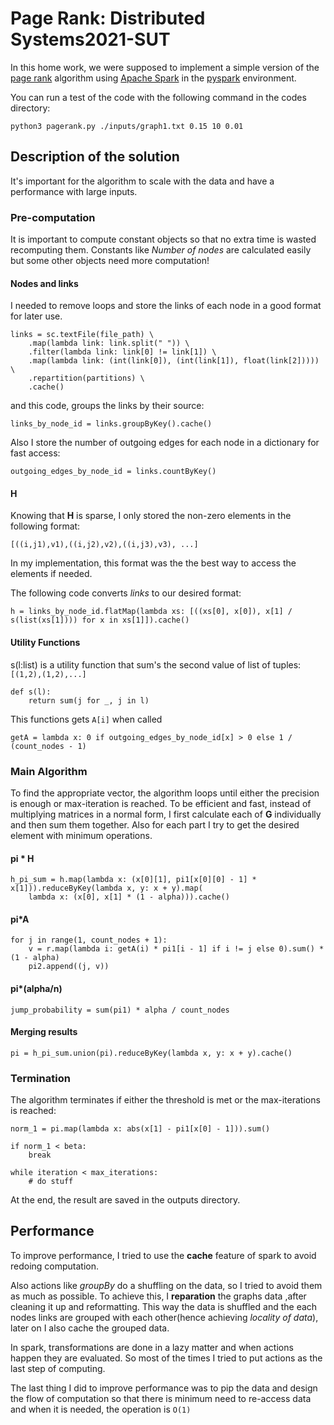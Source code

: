 # Page Rank: Distributed Systems2021-SUT

In this home work, we were supposed to implement a simple version of the  [page rank](https://en.wikipedia.org/wiki/PageRank) algorithm using [Apache Spark](https://spark.apache.org/) in the [pyspark](https://spark.apache.org/docs/latest/api/python/) environment.

You can run a test of the code with the following command in the codes directory:

    python3 pagerank.py ./inputs/graph1.txt 0.15 10 0.01



## Description of the solution
It's important for the algorithm to scale with the data and have a performance with large inputs. 

### Pre-computation
It is important to compute constant objects so that no extra time is wasted recomputing them. Constants like *Number of nodes* are calculated easily but some other objects need more computation!

#### Nodes and links
I needed to remove loops and store the links of each node in a good format for later use. 

    links = sc.textFile(file_path) \  
        .map(lambda link: link.split(" ")) \  
        .filter(lambda link: link[0] != link[1]) \  
        .map(lambda link: (int(link[0]), (int(link[1]), float(link[2])))) \  
        .repartition(partitions) \  
        .cache()
and this code, groups the links by their source:

    links_by_node_id = links.groupByKey().cache()
    
Also I store the number of outgoing edges for each node in a dictionary for fast access:

    outgoing_edges_by_node_id = links.countByKey()

#### H
Knowing that **H** is sparse, I only stored the non-zero elements in the following format:

    [((i,j1),v1),((i,j2),v2),((i,j3),v3), ...]

 In my implementation, this format was the the best way to access the elements if needed.

The following code converts *links* to our desired format:

    h = links_by_node_id.flatMap(lambda xs: [((xs[0], x[0]), x[1] / s(list(xs[1]))) for x in xs[1]]).cache()
    
#### Utility Functions
s(l:list) is a utility function that sum's the second value of list of tuples:`[(1,2),(1,2),...]`

    def s(l):  
        return sum(j for _, j in l)

This functions gets `A[i]` when called

    getA = lambda x: 0 if outgoing_edges_by_node_id[x] > 0 else 1 / (count_nodes - 1)

### Main Algorithm

To find the appropriate vector, the algorithm loops until either the precision is enough or max-iteration is reached. To be efficient and fast, instead of multiplying matrices in  a normal form, I first calculate each of **G** individually and then sum them together. Also for each part I try to get the desired element with minimum operations.

#### pi * H

    h_pi_sum = h.map(lambda x: (x[0][1], pi1[x[0][0] - 1] * x[1])).reduceByKey(lambda x, y: x + y).map(  
        lambda x: (x[0], x[1] * (1 - alpha))).cache()

#### pi*A

    for j in range(1, count_nodes + 1):  
        v = r.map(lambda i: getA(i) * pi1[i - 1] if i != j else 0).sum() * (1 - alpha)  
        pi2.append((j, v))

####  pi*(alpha/n)

    jump_probability = sum(pi1) * alpha / count_nodes

#### Merging results

    pi = h_pi_sum.union(pi).reduceByKey(lambda x, y: x + y).cache()


### Termination
The algorithm terminates if either the threshold is met or the max-iterations is reached:

    norm_1 = pi.map(lambda x: abs(x[1] - pi1[x[0] - 1])).sum()  
      
    if norm_1 < beta:  
        break

    while iteration < max_iterations:
	    # do stuff
At the end, the result are saved in the outputs directory.

## Performance 
To improve performance, I tried to use the **cache** feature of spark to avoid redoing computation. 

Also actions like *groupBy* do a shuffling on the data, so I tried to avoid them as much as possible. To achieve this, I **reparation** the graphs data ,after cleaning it up and reformatting. This way the data is shuffled and the each nodes links are grouped with each other(hence achieving *locality of data*), later on I also cache the grouped data.

In spark, transformations are done in a lazy matter and when actions happen they are evaluated. So most of the times I tried to put actions as the last step of computing. 

The last thing I did to improve performance was to pip the data and design the flow of computation so that there is minimum need to re-access data  and when it is needed, the operation is  `O(1)`


     